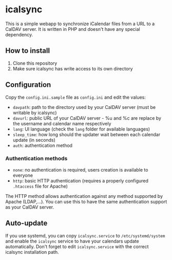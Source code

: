 # icalsync

This is a simple webapp to synchronize iCalendar files from a URL to a CalDAV server. It is written in PHP and doesn't have any special dependency.

## How to install

1. Clone this repository
2. Make sure icalsync has write access to its own directory

## Configuration

Copy the `config.ini.sample` file as `config.ini` and edit the values:

 - `davpath`: path to the directory used by your CalDAV server (must be writable by icalsync)
 - `davurl`: public URL of your CalDAV server - %u and %c are replace by the username and calendar name respectively
 - `lang`: UI language (check the `lang` folder for available languages)
 - `sleep_time`: how long should the updater wait between each calendar update (in seconds)
 - `auth`: authentication method

### Authentication methods

 - `none`: no authentication is required, users creation is available to everyone
 - `http`: basic HTTP authentication (requires a properly configured `.htaccess` file for Apache)

The HTTP method allows authentication against any method supported by Apache (LDAP,...). You can use this to have the same authentication support as your CalDAV server.

## Auto-update

If you use systemd, you can copy `icalsync.service` to `/etc/systemd/system` and enable the `icalsync` service to have your calendars update automatically. Don't forget to edit `icalsync.service` with the correct icalsync installation path.
